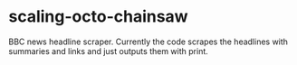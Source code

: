 # scaling-octo-chainsaw
BBC news headline scraper.
Currently the code scrapes the headlines with summaries and links and just outputs them with print.
